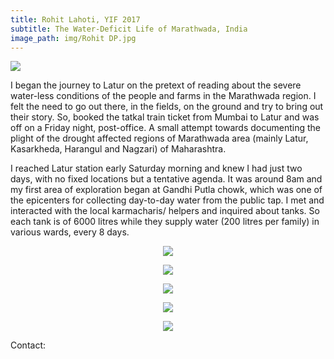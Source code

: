 ```yaml
---
title: Rohit Lahoti, YIF 2017
subtitle: The Water-Deficit Life of Marathwada, India
image_path: img/Rohit DP.jpg
---
```

<img src="dialogue2018.github.io/img/Rohit DP.jpg"></p>
<p align="left">

<!--Title: <b>The Water-Deficit Life of Marathwada, India</b>-->
I began the journey to Latur on the pretext of reading about the severe water-less conditions of the people and farms in the Marathwada region. I felt the need to go out there, in the fields, on the ground and try to bring out their story. So, booked the tatkal train ticket from Mumbai to Latur and was off on a Friday night, post-office.  A small attempt towards documenting the plight of the drought affected regions of Marathwada area (mainly Latur, Kasarkheda, Harangul and Nagzari) of Maharashtra.

I reached Latur station early Saturday morning and knew I had just two days, with no fixed locations but a tentative agenda. It was around 8am and my first area of exploration began at Gandhi Putla chowk, which was one of the epicenters for collecting day-to-day water from the public tap. I met and interacted with the local karmacharis/ helpers and inquired about tanks. So each tank is of 6000 litres while they supply water (200 litres per family) in various wards, every 8 days. 

<p align="center">
<img src="dialogue2018.github.io/img/Rohit1.jpg"></p>
<p align="center">
<img src="dialogue2018.github.io/img/Rohit2.jpg"></p>
<p align="center">
<img src="dialogue2018.github.io/img/Rohit3.jpg"></p>
<p align="center">
<img src="dialogue2018.github.io/img/Rohit4.jpg"></p>
<p align="center">
<img src="dialogue2018.github.io/img/Rohit5.jpg"></p>

Contact:

<a href="https://www.facebook.com/rohit.lahoti" class="fa fa-facebook"></a>
<a href="500px.com/rohitlahoti" class="fa fa-instagram"></a>
<a href="rohitlahoti.wordpress.com" class="fa fa-wordpress"></a>
<a href="rohit.lahoti_yif17@ashoka.edu.in" class="fa fa-envelope"></a>
<a href="#" class="fa fa-phone"></a>




